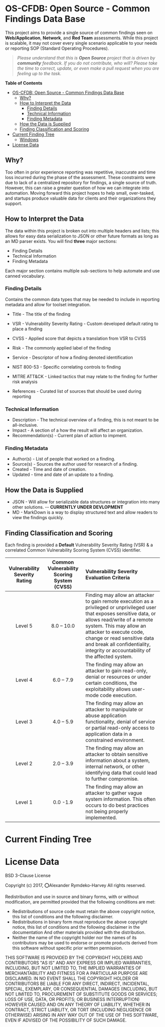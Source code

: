 # OS-CFDB: Open Source - Common Findings Data Base

This project aims to provide a single source of common findings seen on **Web/Application**, **Network**, and **Red Team** assessments. While this project is scalable, it may not cover every single scenario applicable to your needs or reporting SOP (Standard Operating Procedures).

> *Please understand that this is **Open Source** project that is driven by **community** feedback. If you do not contribute, who will? Please take the time to correct, update, or even make a pull request when you are feeling up to the task.*

<!-- START doctoc generated TOC please keep comment here to allow auto update -->
<!-- DON'T EDIT THIS SECTION, INSTEAD RE-RUN doctoc TO UPDATE -->
**Table of Contents**

- [OS-CFDB: Open Source - Common Findings Data Base](#os-cfdb-open-source---common-findings-data-base)
  - [Why?](#why)
  - [How to Interpret the Data](#how-to-interpret-the-data)
    - [Finding Details](#finding-details)
    - [Technical Information](#technical-information)
    - [Finding Metadata](#finding-metadata)
  - [How the Data is Supplied](#how-the-data-is-supplied)
  - [Finding Classification and Scoring](#finding-classification-and-scoring)
- [Current Finding Tree](#current-finding-tree)
  - [Windows](#windows)
- [License Data](#license-data)

<!-- END doctoc generated TOC please keep comment here to allow auto update -->

## Why?

Too often in prior experience reporting was repetitive, inaccurate and time loss incurred during the phase of the assessment. These constraints were due to lack of a centralized repository for findings, a single source of truth. However, this can raise a greater question of how we can integrate into automation. Moving forward this project hopes to help small, over-tasked, and startups produce valuable data for clients and their organizations they support.

## How to Interpret the Data

The data within this project is broken out into multiple headers and lists; this allows for easy data serialization to JSON or other future formats as long as an MD parser exists.  You will find **three** major sections:

- Finding Details 
- Technical Information 
- Finding Metadata 

 Each major section contains multiple sub-sections to help automate and use canned vocabulary.

### Finding Details

 Contains the common data types that may be needed to include in reporting metadata and allow for toolset integration.

- Title - The title of the finding
- VSR - Vulnerability Severity Rating - Custom developed default rating to place a finding
- CVSS - Applied score that depicts a translation from VSR to CVSS
- Risk - The commonly applied label of the finding 
- Service - Descriptor of how a finding denoted identification 
- NIST 800-53 - Specific correlating controls to finding
- MITRE ATT&CK - Linked tactics that may relate to the finding for further risk analysis

- References - Curated list of sources that should be used during reporting

### Technical Information

- Description - The technical overview of a finding, this is not meant to be all-inclusive.
- Impact - A section of a how the result will affect an organization.
- Recommendation(s) - Current plan of action to impment.

### Finding Metadata

- Author(s) - List of people that worked on a finding.
- Source(s) - Sources the author used for research of a finding.
- Created - Time and date of creation.
- Updated - time and date of an update to a finding.

## How the Data is Supplied

- JSON - Will allow for serializable data structures or integration into many other solutions.
-- **CURRENTLY UNDER DEVLOPMENT** 
- MD - MarkDown is a way to display structured text and allow readers to view the findings quickly.


## Finding Classification and Scoring

Each finding is provided a **Default** Vulnerability Severity Rating (VSR) & a correlated Common Vulnerability Scoring System (CVSS) identifier. 

| Vulnerability Severity Rating | Common Vulnerability Scoring System (CVSS) | Vulnerability Severity Evaluation Criteria |
| :---------------------------: | :--------------------------------------: | :--------------------------------------- |
|            Level 5            |                8.0 – 10.0                | Finding may allow an attacker to gain remote execution as a privileged or unprivileged user that exposes sensitive data, or allows read/write of a remote system. This may allow an attacker to execute code, change or read sensitive data and break all confidentiality, integrity or accountability of the affected system. |
|            Level 4            |                6.0 – 7.9                 | The finding may allow an attacker to gain read-only, denial or resources or under certain conditions, the exploitability allows user-mode code execution.  |
|            Level 3            |                4.0 – 5.9                 | The finding may allow an attacker to manipulate or abuse application functionality, denial of service or partial read-only access to application data in a constrained environment.  |
|            Level 2            |                2.0 – 3.9                 | The finding may allow an attacker to obtain sensitive information about a system, internal network, or other identifying data that could lead to further compromise.  |
|            Level 1            |                 0.0 -1.9                 | The finding may allow an attacker to gather vague system information. This often occurs to do best practices not being properly implemented. |

# Current Finding Tree


# License Data

BSD 3-Clause License

Copyright (c) 2017, ⭕Alexander Rymdeko-Harvey
All rights reserved.

Redistribution and use in source and binary forms, with or without
modification, are permitted provided that the following conditions are met:

- Redistributions of source code must retain the above copyright notice, this
  list of conditions and the following disclaimer.
- Redistributions in binary form must reproduce the above copyright notice,
  this list of conditions and the following disclaimer in the documentation
  And other materials provided with the distribution.
- Neither the name of the copyright holder nor the names of its
  contributors may be used to endorse or promote products derived from
  this software without specific prior written permission.

THIS SOFTWARE IS PROVIDED BY THE COPYRIGHT HOLDERS AND CONTRIBUTORS "AS IS"
AND ANY EXPRESS OR IMPLIED WARRANTIES, INCLUDING, BUT NOT LIMITED TO, THE
IMPLIED WARRANTIES OF MERCHANTABILITY AND FITNESS FOR A PARTICULAR PURPOSE ARE
DISCLAIMED. IN NO EVENT SHALL THE COPYRIGHT HOLDER OR CONTRIBUTORS BE LIABLE
FOR ANY DIRECT, INDIRECT, INCIDENTAL, SPECIAL, EXEMPLARY, OR CONSEQUENTIAL
DAMAGES (INCLUDING, BUT NOT LIMITED TO, PROCUREMENT OF SUBSTITUTE GOODS OR
SERVICES; LOSS OF USE, DATA, OR PROFITS; OR BUSINESS INTERRUPTION) HOWEVER
CAUSED AND ON ANY THEORY OF LIABILITY, WHETHER IN CONTRACT, STRICT LIABILITY,
OR TORT (INCLUDING NEGLIGENCE OR OTHERWISE) ARISING IN ANY WAY OUT OF THE USE
OF THIS SOFTWARE, EVEN IF ADVISED OF THE POSSIBILITY OF SUCH DAMAGE.
